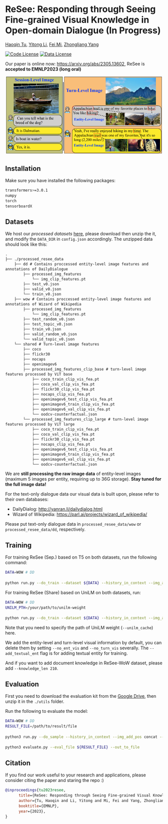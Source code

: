 # ReSee: Responding through Seeing Fine-grained Visual Knowledge in Open-domain Dialogue (In Progress)

[Haoqin Tu](https://www.haqtu.me/), [Yitong Li](https://lrank.github.io/), [Fei Mi](https://mifei.github.io/), [Zhongliang Yang](https://scholar.google.com/citations?user=jQ8vpPkAAAAJ&hl=zh-CN)

[![Code License](https://img.shields.io/badge/Code%20License-Apache_2.0-green.svg)](https://github.com/tatsu-lab/stanford_alpaca/blob/main/LICENSE)
[![Data License](https://img.shields.io/badge/Data%20License-CC%20By%20NC%204.0-red.svg)](https://github.com/tatsu-lab/stanford_alpaca/blob/main/DATA_LICENSE)

Our paper is online now: https://arxiv.org/abs/2305.13602, ReSee is **accepted to EMNLP2023 (long oral)**

<p align="center">
  <img src="./teaser.png" width="600">
</p>

## Installation
Make sure you have installed the following packages:
```bash
transformers>=3.0.1
numpy
torch
tensorboardX
```

## Datasets
We host our *processed datasets* [here](https://huggingface.co/datasets/PahaII/ReSee_data/tree/main), please download then unzip the it, and modify the `DATA_DIR` in `config.json` accordingly. The unzipped data should look like this:

```
.
├── ./processed_resee_data  
    ├── dd # Contains proccessed entity-level image features and annotations of DailyDialogue
        ├── processed_img_features
            └── img_clip_features.pt
        ├── test_v0.json
        ├── valid_v0.json
        └── train_v0.json
    ├── wow # Contains proccessed entity-level image features and annotations of Wizard of Wikipedia
        ├── processed_img_features
            └── img_clip_features.pt
        ├── test_random_v0.json
        ├── test_topic_v0.json
        ├── train_v0.json
        ├── valid_random_v0.json
        └── valid_topic_v0.json
    └── shared # Turn-level image features
        ├── coco
        ├── flickr30
        ├── nocaps
        ├── openimagev6
        ├── processed_img_features_clip_base # turn-level image features processed by ViT base
            ├── coco_train_clip_vis_fea.pt
            ├── coco_val_clip_vis_fea.pt
            ├── flickr30_clip_vis_fea.pt
            ├── nocaps_clip_vis_fea.pt
            ├── openimagev6_test_clip_vis_fea.pt
            ├── openimagev6_train_clip_vis_fea.pt
            ├── openimagev6_val_clip_vis_fea.pt
            └── oodcv-counterfactual.json
        └── processed_img_features_clip_large # turn-level image features processed by ViT large
            ├── coco_train_clip_vis_fea.pt
            ├── coco_val_clip_vis_fea.pt
            ├── flickr30_clip_vis_fea.pt
            ├── nocaps_clip_vis_fea.pt
            ├── openimagev6_test_clip_vis_fea.pt
            ├── openimagev6_train_clip_vis_fea.pt
            ├── openimagev6_val_clip_vis_fea.pt
            └── oodcv-counterfactual.json
```

We are **still processing the raw image data** of entity-level images (maximum 5 images per entity, requiring up to 36G storage). **Stay tuned for the full image data!**

For the text-only dialogue data our visual data is built upon, please refer to their own databases:

- DailyDialog: http://yanran.li/dailydialog.html
- Wizard of Wikipedia: https://parl.ai/projects/wizard_of_wikipedia/

Please put text-only dialogue data in `processed_resee_data/wow` or `processed_resee_data/dd`, respectively.

## Training
For training ReSee (Sep.) based on T5 on both datasets, run the following command:
```bash
DATA=WOW # DD

python run.py --do_train --dataset ${DATA} --history_in_context --img_add_pos concat --log_epoch 5 --per_gpu_train_batch_size 12 --learning_rate 5e-3 --max_ent_img_seq_length 8 --do_sample --test_iter 5000 --model_type t5 --max_val_batches 100 --num_train_epochs 30 --max_seq_length 185 --max_seq_a_length 35 --max_episode_length 1 --add_textual_ent
```

For training ReSee (Share) based on UniLM on both datasets, run:
```bash
DATA=WOW # DD
UNILM_PTH=/your/path/to/unilm-weight

python run.py --do_train --dataset ${DATA} --history_in_context --img_add_pos concat --log_epoch 5 --per_gpu_train_batch_size 12 --learning_rate 5e-3 --max_ent_img_seq_length 8 --do_sample --test_iter 5000 --model_type unilm --max_val_batches 100 --num_train_epochs 30 --max_seq_length 185 --max_seq_a_length 35 --max_episode_length 1 --add_textual_ent --unilm_cache ${UNILM_PTH}
```
Note that you need to specify the path of UniLM weight (`--unilm_cache`) here.

We add the entity-level and turn-level visual information by default, you can delete them by setting `--no_ent_vis` and `--no_turn_vis` severally. The `--add_textual_ent` flag is for adding textual entity for training. 

And if you want to add document knowledge in ReSee-WoW dataset, please add `--knowledge_len 210`.

## Evaluation
First you need to download the evaluation kit from the [Google Drive](https://drive.google.com/file/d/1n6rbqtdt4AV4S1VnwQzEopYhD0iTSY9O/view?usp=drive_link), then unzip it in the `./utils` folder.

Run the following to evaluate the model:
```bash
DATA=WOW # DD
RESULT_FILE=/path/to/result/file

python3 run.py --do_sample --history_in_context --img_add_pos concat --max_test_batches 1e9 --dataset ${DATA} --do_sample --max_seq_length 190 --max_ent_img_seq_length 8 --evaluate_cache ${RESULT_FILE} --top_k 1 --top_p 0.1 --max_seq_a_length 35 --ent_img_num 1 &&\

python3 evaluate.py --eval_file ${RESULT_FILE} --out_to_file
```


## Citation
If you find our work useful to your research and applications, please consider citing the paper and staring the repo :)

```bibtex
@inproceedings{tu2023resee,
      title={ReSee: Responding through Seeing Fine-grained Visual Knowledge in Open-domain Dialogue}, 
      author={Tu, Haoqin and Li, Yitong and Mi, Fei and Yang, Zhongliang},
      booktitle={EMNLP},
      year={2023},
}
```